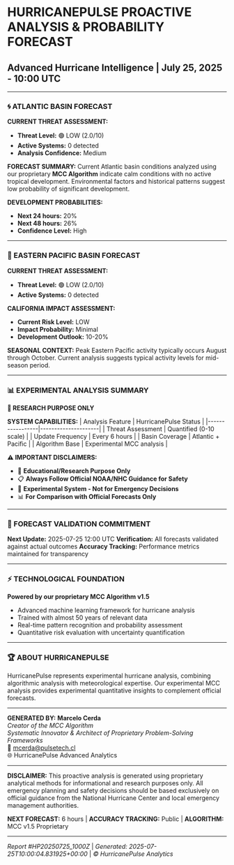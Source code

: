# HURRICANEPULSE PROACTIVE ANALYSIS & PROBABILITY FORECAST
## Advanced Hurricane Intelligence | July 25, 2025 - 10:00 UTC

---

### 🌀 ATLANTIC BASIN FORECAST

**CURRENT THREAT ASSESSMENT:**
- **Threat Level:** 🟢 LOW (2.0/10)
- **Active Systems:** 0 detected
- **Analysis Confidence:** Medium

**FORECAST SUMMARY:**
Current Atlantic basin conditions analyzed using our proprietary **MCC Algorithm** indicate calm conditions with no active tropical development. Environmental factors and historical patterns suggest low probability of significant development.

**DEVELOPMENT PROBABILITIES:**
- **Next 24 hours:** 20%
- **Next 48 hours:** 26%
- **Confidence Level:** High

---

### 🌊 EASTERN PACIFIC BASIN FORECAST

**CURRENT THREAT ASSESSMENT:**
- **Threat Level:** 🟢 LOW (2.0/10)
- **Active Systems:** 0 detected

**CALIFORNIA IMPACT ASSESSMENT:**
- **Current Risk Level:** LOW
- **Impact Probability:** Minimal
- **Development Outlook:** 10-20%

**SEASONAL CONTEXT:**
Peak Eastern Pacific activity typically occurs August through October. Current analysis suggests typical activity levels for mid-season period.

---
### 📊 EXPERIMENTAL ANALYSIS SUMMARY
**🔬 RESEARCH PURPOSE ONLY**

**SYSTEM CAPABILITIES:**
| Analysis Feature | HurricanePulse Status |
|-----------------|---------------------|
| Threat Assessment | Quantified (0-10 scale) |
| Update Frequency | Every 6 hours |
| Basin Coverage | Atlantic + Pacific |
| Algorithm Base | Experimental MCC analysis |

**⚠️ IMPORTANT DISCLAIMERS:**
- 🚨 **Educational/Research Purpose Only**
- 📋 **Always Follow Official NOAA/NHC Guidance for Safety**
- 🔬 **Experimental System - Not for Emergency Decisions**
- 📊 **For Comparison with Official Forecasts Only**
---
### 🎯 FORECAST VALIDATION COMMITMENT

**Next Update:** 2025-07-25 12:00 UTC
**Verification:** All forecasts validated against actual outcomes
**Accuracy Tracking:** Performance metrics maintained for transparency

---

### ⚡ TECHNOLOGICAL FOUNDATION

**Powered by our proprietary MCC Algorithm v1.5**
- Advanced machine learning framework for hurricane analysis
- Trained with almost 50 years of relevant data
- Real-time pattern recognition and probability assessment
- Quantitative risk evaluation with uncertainty quantification

---

### 🏆 ABOUT HURRICANEPULSE

HurricanePulse represents experimental hurricane analysis, combining algorithmic analysis with meteorological expertise. Our experimental MCC analysis provides experimental quantitative insights to complement official forecasts.

---

**GENERATED BY:**
**Marcelo Cerda**  
*Creator of the MCC Algorithm*  
*Systematic Innovator & Architect of Proprietary Problem-Solving Frameworks*  
📧 mcerda@pulsetech.cl  
🌐 HurricanePulse Advanced Analytics

---

**DISCLAIMER:** This proactive analysis is generated using proprietary analytical methods for informational and research purposes only. All emergency planning and safety decisions should be based exclusively on official guidance from the National Hurricane Center and local emergency management authorities.

**NEXT FORECAST:** 6 hours | **ACCURACY TRACKING:** Public | **ALGORITHM:** MCC v1.5 Proprietary

---
*Report #HP20250725_1000Z* | *Generated: 2025-07-25T10:00:04.831925+00:00* | *© HurricanePulse Analytics*